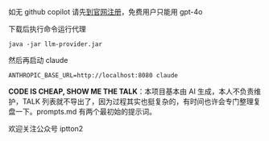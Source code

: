 如无 github copilot 请先[到官网注册](http://copilot.github.com/)，免费用户只能用 gpt-4o

下载后执行命令运行代理
```shell
java -jar llm-provider.jar
```

然后再启动 claude

```
ANTHROPIC_BASE_URL=http://localhost:8080 claude
```

**CODE IS CHEAP, SHOW ME THE TALK**：本项目基本由 AI 生成，本人不负责维护，TALK 列表就不导出了，因为过程其实也挺复杂的，有时间也许会专门整理复盘一下。prompts.md 有两个最初始的提示词。

欢迎关注公众号 iptton2 
